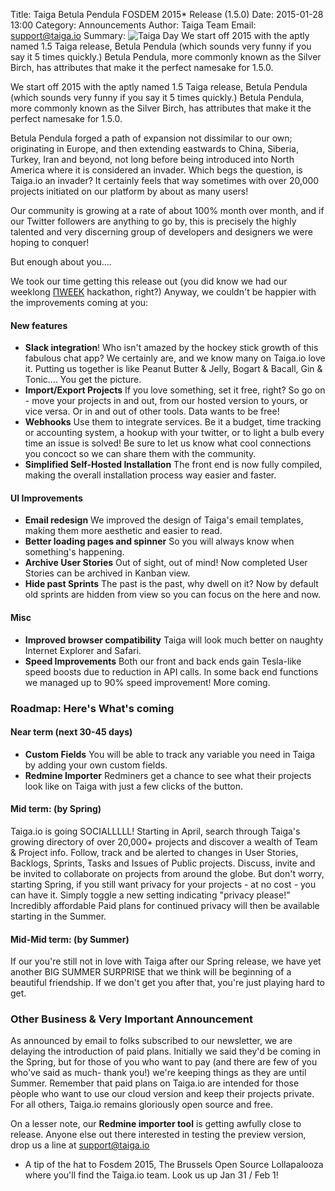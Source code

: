 Title: Taiga Betula Pendula FOSDEM 2015* Release (1.5.0)
Date: 2015-01-28 13:00
Category: Announcements
Author: Taiga Team
Email: support@taiga.io
Summary: ![Taiga Day](/images/2014-12-10_changelog140/01.jpg) We start off 2015 with the aptly named 1.5 Taiga release, Betula Pendula (which sounds very funny if you say it 5 times quickly.) Betula Pendula, more commonly known as the Silver Birch, has attributes that make it the perfect namesake for 1.5.0.

We start off 2015 with the aptly named 1.5 Taiga release, Betula Pendula (which sounds very funny if you say it 5 times quickly.) Betula Pendula, more commonly known as the Silver Birch, has attributes that make it the perfect namesake for 1.5.0.

Betula Pendula forged a path of expansion not dissimilar to our own; originating in Europe, and then extending eastwards to China, Siberia, Turkey, Iran and beyond, not long before being introduced into North America where it is considered an invader. Which begs the question, is Taiga.io an invader? It certainly feels that way sometimes with over 20,000 projects initiated on our platform by about as many users!

Our community is growing at a rate of about 100% month over month, and if our Twitter followers are anything to go by, this is precisely the highly talented and very discerning group of developers and designers we were hoping to conquer!

But enough about you….

We took our time getting this release out (you did know we had our weeklong [ΠWEEK](http://www.kaleidos.net/blog/category/%CF%80week/) hackathon, right?) Anyway, we couldn't be happier with the improvements coming at you:

#### New features

- **Slack integration**! Who isn't amazed by the hockey stick growth of this fabulous chat app? We certainly are, and we know many on Taiga.io love it. Putting us together is like Peanut Butter & Jelly, Bogart & Bacall, Gin & Tonic…. You get the picture.
- **Import/Export Projects** If you love something, set it free, right? So go on - move your projects in and out, from our hosted version to yours, or vice versa. Or in and out of other tools. Data wants to be free!
- **Webhooks** Use them to integrate services. Be it a budget, time tracking or accounting system, a hookup with your twitter, or to light a bulb every time an issue is solved! Be sure to let us know what cool connections you concoct so we can share them with the community.
- **Simplified Self-Hosted Installation** The front end is now fully compiled, making the overall installation process way easier and faster.

#### UI Improvements

- **Email redesign** We improved the design of Taiga's email templates, making them more aesthetic and easier to read.
- **Better loading pages and spinner** So you will always know when something's happening.
- **Archive User Stories** Out of sight, out of mind! Now completed User Stories can be archived in Kanban view.
- **Hide past Sprints** The past is the past, why dwell on it? Now by default old sprints are hidden from view so you can focus on the here and now.

#### Misc

- **Improved browser compatibility** Taiga will look much better on naughty Internet Explorer and Safari.
- **Speed Improvements** Both our front and back ends gain Tesla-like speed boosts due to reduction in API calls. In some back end functions we managed up to 90% speed improvement! More coming.

### Roadmap: Here's What's coming
#### Near term (next 30-45 days)
- **Custom Fields** You will be able to track any variable you need in Taiga by adding your own custom fields.
- **Redmine Importer** Redminers get a chance to see what their projects look like on Taiga with just a few clicks of the button.

#### Mid term: (by Spring)
Taiga.io is going SOCIALLLLL! Starting in April, search through Taiga's growing directory of over 20,000+ projects and discover a wealth of Team & Project info. Follow, track and be alerted to changes in User Stories, Backlogs, Sprints, Tasks and Issues of Public projects. Discuss, invite and be invited to collaborate on projects from around the globe. But don't worry, starting Spring, if you still want privacy for your projects - at no cost - you can have it. Simply toggle a new setting indicating "privacy please!" Incredibly affordable Paid plans for continued privacy will then be available starting in the Summer.

#### Mid-Mid term: (by Summer)
If our you're still not in love with Taiga after our Spring release, we have yet another BIG SUMMER SURPRISE that we think will be beginning of a beautiful friendship. If we don't get you after that, you're just playing hard to get.

### Other Business & Very Important Announcement
As announced by email to folks subscribed to our newsletter, we are delaying the introduction of paid plans. Initially we said they'd be coming in the Spring, but for those of you who want to pay (and there are few of you who've said as much- thank you!) we're keeping things as they are until Summer. Remember that paid plans on Taiga.io are intended for those pèople who want to use our cloud version and keep their projects private. For all others, Taiga.io remains gloriously open source and free.

On a lesser note, our **Redmine importer tool** is getting awfully close to release. Anyone else out there interested in testing the preview version, drop us a line at [support@taiga.io](support@taiga.io)

* A tip of the hat to Fosdem 2015, The Brussels Open Source Lollapalooza where you'll find the Taiga.io team. Look us up Jan 31 / Feb 1!
